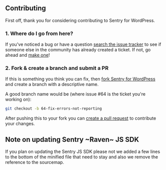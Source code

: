 ## Contributing

First off, thank you for considering contributing to Sentry for WordPress. 

### 1. Where do I go from here?

If you've noticed a bug or have a question 
[search the issue tracker](https://github.com/stayallive/wp-sentry/issues?q=something)
to see if someone else in the community has already created a ticket.
If not, go ahead and [make one](https://github.com/stayallive/wp-sentry/issues/new)!

### 2. Fork & create a branch and submit a PR

If this is something you think you can fix, then
[fork Sentry for WordPress](https://help.github.com/articles/fork-a-repo)
and create a branch with a descriptive name.

A good branch name would be (where issue #64 is the ticket you're working on):

```sh
git checkout -b 64-fix-errors-not-reporting
```

After pushing this to your fork you can [create a pull request](https://help.github.com/articles/creating-a-pull-request-from-a-fork/) to contribute your changes.

## Note on updating Sentry ~Raven~ JS SDK

If you plan on updating the Sentry JS SDK please not we added a few lines to the bottom of the minified file that need to stay and also we remove the reference to the sourcemap.
